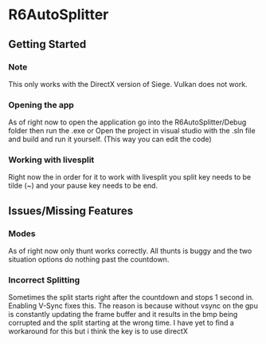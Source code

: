 # R6AutoSplitter


## Getting Started

### Note
This only works with the DirectX version of Siege. Vulkan does not work. 

### Opening the app
As of right now to open the application go into the R6AutoSplitter/Debug folder then run the .exe 
or
Open the project in visual studio with the .sln file and build and run it yourself. (This way you can edit the code)

### Working with livesplit
Right now the in order for it to work with livesplit you split key needs to be tilde (~) and your pause key needs to be end. 


## Issues/Missing Features

### Modes
As of right now only thunt works correctly. All thunts is buggy and the two situation options do nothing past the countdown.

### Incorrect Splitting
Sometimes the split starts right after the countdown and stops 1 second in. Enabling V-Sync fixes this. The reason is because without vsync on the gpu is constantly updating the frame buffer and it results in the bmp being corrupted and the split starting at the wrong time. I have yet to find a workaround for this but i think the key is to use directX
